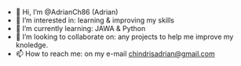 - 👋 Hi, I’m @AdrianCh86 (Adrian)
- 👀 I’m interested in: learning & improving my skills
- 🌱 I’m currently learning: JAWA & Python
- 💞️ I’m looking to collaborate on: any projects to help me improve my knoledge.
- 📫 How to reach me: on my e-mail chindrisadrian@gmail.com

<!---
AdrianCh86/AdrianCh86 is a ✨ special ✨ repository because its `README.md` (this file) appears on your GitHub profile.
You can click the Preview link to take a look at your changes.
--->
